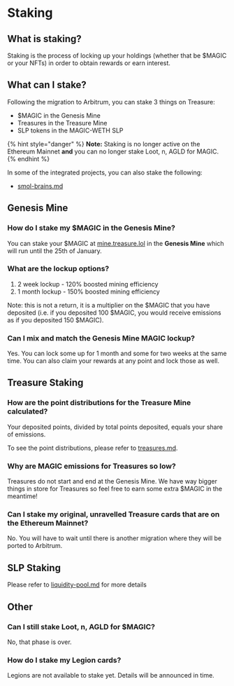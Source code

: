 # Staking

## What is staking?

Staking is the process of locking up your holdings (whether that be $MAGIC or your NFTs) in order to obtain rewards or earn interest.&#x20;

## What can I stake?

Following the migration to Arbitrum, you can stake 3 things on Treasure:

* $MAGIC in the Genesis Mine
* Treasures in the Treasure Mine
* SLP tokens in the MAGIC-WETH SLP

{% hint style="danger" %}
**Note:** Staking is no longer active on the Ethereum Mainnet **and** you can no longer stake Loot, n, AGLD for MAGIC.&#x20;
{% endhint %}

In some of the integrated projects, you can also stake the following:

* [smol-brains.md](../integrated-projects/smol-brains.md "mention")

## Genesis Mine

### How do I stake my $MAGIC in the Genesis Mine?

You can stake your $MAGIC at [mine.treasure.lol](https://https/mine.treasure.lol) in the **Genesis Mine** which will run until the 25th of January.

### What are the lockup options?

1. 2 week lockup - 120% boosted mining efficiency
2. 1 month lockup - 150% boosted mining efficiency

Note: this is not a return, it is a multiplier on the $MAGIC that you have deposited (i.e. if you deposited 100 $MAGIC, you would receive emissions as if you deposited 150 $MAGIC).

### Can I mix and match the Genesis Mine MAGIC lockup?

Yes. You can lock some up for 1 month and some for two weeks at the same time. You can also claim your rewards at any point and lock those as well.

## Treasure Staking

### How are the point distributions for the Treasure Mine calculated?

Your deposited points, divided by total points deposited, equals your share of emissions.

To see the point distributions, please refer to [treasures.md](what-is-usdmagic/treasures.md "mention").

### Why are MAGIC emissions for Treasures so low?

Treasures do not start and end at the Genesis Mine. We have way bigger things in store for Treasures so feel free to earn some extra $MAGIC in the meantime!

### Can I stake my original, unravelled Treasure cards that are on the Ethereum Mainnet?

No. You will have to wait until there is another migration where they will be ported to Arbitrum.

## SLP Staking

Please refer to [liquidity-pool.md](liquidity-pool.md "mention") for more details

## Other

### Can I still stake Loot, n, AGLD for $MAGIC?

No, that phase is over.

### How do I stake my Legion cards?

Legions are not available to stake yet. Details will be announced in time.
